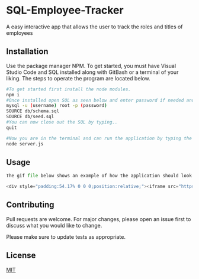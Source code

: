 # SQL-Employee-Tracker
A easy interactive app that allows the user to track the roles and titles of employees

## Installation

Use the package manager NPM. To get started, you must have Visual Studio Code and SQL installed along with GitBash or a terminal of your liking. The steps to operate the program are located below.

```bash 
#To get started first install the node modules.
npm i
#Once installed open SQL as seen below and enter password if needed and open the source files.
mysql -u (username) root -p (password)
SOURCE db/schema.sql
SOURCE db/seed.sql
#You can now close out the SQL by typing..
quit

#Now you are in the terminal and can run the application by typing the following below. The program will begin and direct the user to go through the application once completed.
node server.js
```

## Usage

```python
The gif file below shows an example of how the application should look.

<div style="padding:54.17% 0 0 0;position:relative;"><iframe src="https://player.vimeo.com/video/703502192?h=3a2b809c26&amp;badge=0&amp;autopause=0&amp;player_id=0&amp;app_id=58479" frameborder="0" allow="autoplay; fullscreen; picture-in-picture" allowfullscreen style="position:absolute;top:0;left:0;width:100%;height:100%;" title="New Recording - 4/26/2022, 7:31:43 PM"></iframe></div><script src="https://player.vimeo.com/api/player.js"></script>
```

## Contributing
Pull requests are welcome. For major changes, please open an issue first to discuss what you would like to change.

Please make sure to update tests as appropriate.

## License
[MIT](https://choosealicense.com/licenses/mit/)
